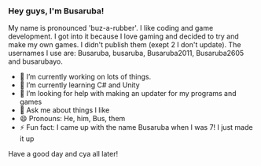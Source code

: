 ### Hey guys, I'm Busaruba!

My name is pronounced 'buz-a-rubber'. I like coding and game development. I got into it because I love gaming and decided to try and make my own games. I didn't publish them (exept 2 I don't update). The usernames I use are: Busaruba, busaruba, Busaruba2011, Busaruba2605 and busarubayo.

- 🔭 I’m currently working on lots of things.
- 🌱 I’m currently learning C# and Unity
- 🤔 I’m looking for help with making an updater for my programs and games
- 💬 Ask me about things I like
- 😄 Pronouns: He, him, Bus, them
- ⚡ Fun fact: I came up with the name Busaruba when I was 7! I just made it up

Have a good day and cya all later!
